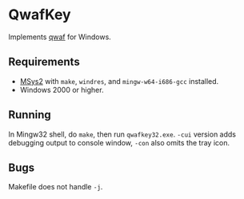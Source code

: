QwafKey
=======

Implements [qwaf](https://github.com/forgottenswitch/qwaf) for Windows.

Requirements
------------
- [MSys2](https://msys2.github.io) with `make`, `windres`, and `mingw-w64-i686-gcc` installed.
- Windows 2000 or higher.

Running
-------
In Mingw32 shell, do `make`, then run `qwafkey32.exe`.
`-cui` version adds debugging output to console window, `-con` also omits the tray icon.

Bugs
----
Makefile does not handle `-j`.
